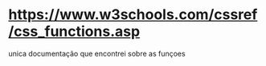 # https://www.w3schools.com/cssref/css_functions.asp


unica documentação que encontrei sobre as funçoes